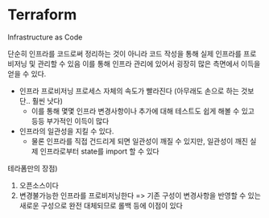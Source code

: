 # Terraform

Infrastructure as Code

단순히 인프라를 코드로써 정리하는 것이 아니라 코드 작성을 통해 실제 인프라를 프로비저닝 및 관리할 수 있음
이를 통해 인프라 관리에 있어서 굉장히 많은 측면에서 이득을 얻을 수 있다.
- 인프라 프로비저닝 프로세스 자체의 속도가 빨라진다 (아무래도 손으로 하는 것보단.. 훨씬 낫다)
  - 이를 통해 몇몇 인프라 변경사항이나 추가에 대해 테스트도 쉽게 해볼 수 있고 등등 부가적인 이득이 많다
- 인프라의 일관성을 지킬 수 있다.
  - 물론 인프라를 직접 건드리게 되면 일관성이 깨질 수 있지만, 일관성이 깨진 실제 인프라로부터 state를 import 할 수 있다

테라폼만의 장점)
1. 오픈소스이다
2. 변경불가능한 인프라를 프로비저닝한다
 => 기존 구성이 변경사항을 반영할 수 있는 새로운 구성으로 완전 대체되므로 롤백 등에 이점이 있다